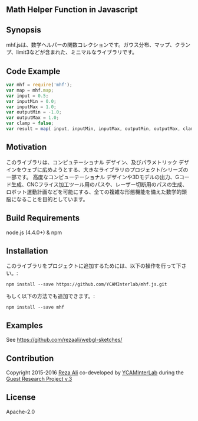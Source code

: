 ## Math Helper Function in Javascript

## Synopsis
mhf.jsは、数学ヘルパーの関数コレクションです。ガウス分布、マップ、クランプ、limit3などが含まれた、ミニマルなライブラリです。

## Code Example
```js
var mhf = require('mhf');
var map = mhf.map;
var input = 0.5;
var inputMin = 0.0;
var inputMax = 1.0;
var outputMin = -1.0;
var outputMax = 1.0;
var clamp = false;
var result = map( input, inputMin, inputMax, outputMin, outputMax, clamp );
```

## Motivation
このライブラリは、コンピュテーショナル デザイン、及びパラメトリック デザインをウェブに広めようとする、大きなライブラリのプロジェクト/シリーズの一部です。
高度なコンピューテーショナル デザインや3Dモデルの出力、Gコード生成、CNCフライス加工ツール用のパスや、レーザー切断用のパスの生成、ロボット運動計画などを可能にする、全ての複雑な形態機能を備えた数学的頭脳になることを目的としています。

## Build Requirements
node.js (4.4.0+) & npm

## Installation
このライブラリをプロジェクトに追加するためには、以下の操作を行って下さい。:  
```
npm install --save https://github.com/YCAMInterlab/mhf.js.git
```

もしく以下の方法でも追加できます。:  
```
npm install --save mhf
```

## Examples
See https://github.com/rezaali/webgl-sketches/

## Contribution
Copyright 2015-2016 [Reza Ali](http://www.syedrezaali.com) co-developed by [YCAMInterLab](http://interlab.ycam.jp/en/) during the [Guest Research Project v.3](http://interlab.ycam.jp/en/projects/guestresearch/vol3)

## License
Apache-2.0
